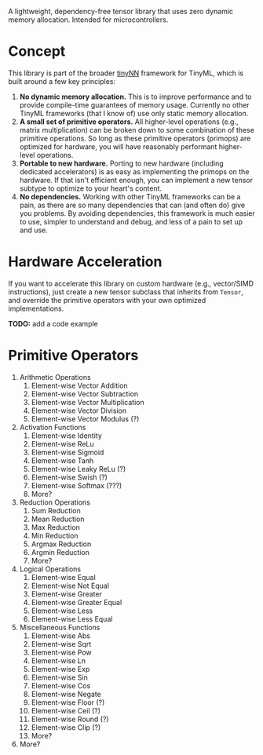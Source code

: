 <!--
 Copyright (c) 2024 Garrett Kinman
 
 This software is released under the MIT License.
 https://opensource.org/licenses/MIT
-->

A lightweight, dependency-free tensor library that uses zero dynamic memory allocation. Intended for microcontrollers.

# Concept
This library is part of the broader [tinyNN](https://github.com/garrettkinman/tinyNN) framework for TinyML, which is built around a few key principles:
1. **No dynamic memory allocation.** This is to improve performance and to provide compile-time guarantees of memory usage. Currently no other TinyML frameworks (that I know of) use only static memory allocation.
2. **A small set of primitive operators.** All higher-level operations (e.g., matrix multiplication) can be broken down to some combination of these primitive operations. So long as these primitive operators (primops) are optimized for hardware, you will have reasonably performant higher-level operations.
3. **Portable to new hardware.** Porting to new hardware (including dedicated accelerators) is as easy as implementing the primops on the hardware. If that isn't efficient enough, you can implement a new tensor subtype to optimize to your heart's content.
4. **No dependencies.** Working with other TinyML frameworks can be a pain, as there are so many dependencies that can (and often do) give you problems. By avoiding dependencies, this framework is much easier to use, simpler to understand and debug, and less of a pain to set up and use.

# Hardware Acceleration
If you want to accelerate this library on custom hardware (e.g., vector/SIMD instructions), just create a new tensor subclass that inherits from `Tensor`, and override the primitive operators with your own optimized implementations.

**TODO:** add a code example

# Primitive Operators
1. Arithmetic Operations
   1. Element-wise Vector Addition
   2. Element-wise Vector Subtraction
   3. Element-wise Vector Multiplication
   4. Element-wise Vector Division
   5. Element-wise Vector Modulus (?)
2. Activation Functions
   1. Element-wise Identity
   2. Element-wise ReLu
   3. Element-wise Sigmoid
   4. Element-wise Tanh
   5. Element-wise Leaky ReLu (?)
   6. Element-wise Swish (?)
   7. Element-wise Softmax (???)
   8. More?
3. Reduction Operations
   1. Sum Reduction
   2. Mean Reduction
   3. Max Reduction
   4. Min Reduction
   5. Argmax Reduction
   6. Argmin Reduction
   7. More?
4. Logical Operations
   1. Element-wise Equal
   2. Element-wise Not Equal
   3. Element-wise Greater
   4. Element-wise Greater Equal
   5. Element-wise Less
   6. Element-wise Less Equal
5. Miscellaneous Functions
   1. Element-wise Abs
   2. Element-wise Sqrt
   3. Element-wise Pow
   4. Element-wise Ln
   5. Element-wise Exp
   6. Element-wise Sin
   7. Element-wise Cos
   8. Element-wise Negate
   9. Element-wise Floor (?)
   10. Element-wise Ceil (?)
   11. Element-wise Round (?)
   12. Element-wise Clip (?)
   13. More?
6. More?